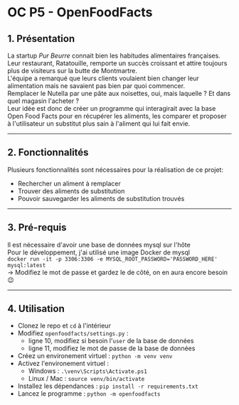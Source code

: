 # OC P5 - OpenFoodFacts

## 1. Présentation
La startup *Pur Beurre* connait bien les habitudes alimentaires françaises. Leur restaurant, Ratatouille, remporte un succès croissant et attire toujours plus de visiteurs sur la butte de Montmartre.  
L'équipe a remarqué que leurs clients voulaient bien changer leur alimentation mais ne savaient pas bien par quoi commencer.  
Remplacer le Nutella par une pâte aux noisettes, oui, mais laquelle ? Et dans quel magasin l'acheter ?  
Leur idée est donc de créer un programme qui interagirait avec la base Open Food Facts pour en récupérer les aliments, les comparer et proposer à l'utilisateur un substitut plus sain à l'aliment qui lui fait envie.

---
## 2. Fonctionnalités
Plusieurs fonctionnalités sont nécessaires pour la réalisation de ce projet:
- Rechercher un aliment à remplacer
- Trouver des aliments de substitution
- Pouvoir sauvegarder les aliments de substitution trouvés

---
## 3. Pré-requis
Il est nécessaire d'avoir une base de données mysql sur l'hôte  
Pour le développement, j'ai utilisé une image Docker de mysql  
`docker run -it -p 3306:3306 -e MYSQL_ROOT_PASSWORD='PASSWORD_HERE' mysql:latest`  
-> Modifiez le mot de passe et gardez le de côté, on en aura encore besoin 😉

---
## 4. Utilisation

- Clonez le repo et `cd` à l'intérieur
- Modifiez `openfoodfacts/settings.py` :
    - ligne 10, modifiez si besoin l'`user` de la base de données
    - ligne 11, modifiez le mot de passe de la base de données
- Créez un environement virtuel : `python -m venv venv`
- Activez l'environement virtuel :
    - Windows : `.\venv\Scripts\Activate.ps1`
    - Linux / Mac : `source venv/bin/activate`
- Installez les dépendances : `pip install -r requirements.txt`
- Lancez le programme : `python -m openfoodfacts`
